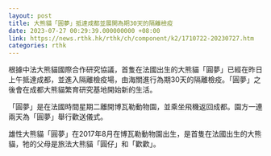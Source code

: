 ```yaml
---
layout: post
title: 大熊貓「圓夢」抵達成都並展開為期30天的隔離檢疫
date: 2023-07-27 00:29:39.000000000 +08:00
link: https://news.rthk.hk/rthk/ch/component/k2/1710722-20230727.htm
categories: rthk
---
```


根據中法大熊貓國際合作研究協議，首隻在法國出生的大熊貓「圓夢」已經在昨日上午抵達成都，並進入隔離檢疫場，由海關進行為期30天的隔離檢疫。「圓夢」之後會在成都大熊貓繁育研究基地開始新的生活。

「圓夢」是在法國時間星期二離開博瓦勒動物園，並乘坐飛機返回成都。園方一連兩天為「圓夢」舉行歡送儀式。

雄性大熊貓「圓夢」在2017年8月在博瓦勒動物園出生，是首隻在法國出生的大熊貓，牠的父母是旅法大熊貓「圓仔」和「歡歡」。
